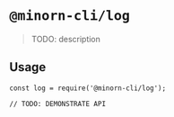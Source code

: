 # `@minorn-cli/log`

> TODO: description

## Usage

```
const log = require('@minorn-cli/log');

// TODO: DEMONSTRATE API
```
